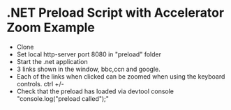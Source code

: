 # .NET Preload Script with Accelerator Zoom Example

- Clone
- Set local http-server port 8080 in "preload" folder
- Start the .net application
- 3 links shown in the window, bbc,ccn and google.
- Each of the links when clicked can be zoomed when using the keyboard controls. ctrl +/-
- Check that the preload has loaded via devtool console "console.log("preload called");"


